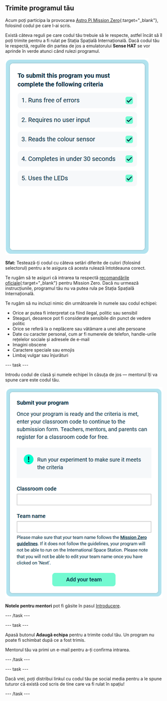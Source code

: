 ## Trimite programul tău

Acum poți participa la provocarea [Astro Pi Mission Zero](https://astro-pi.org/mission-zero){:target="_blank"}, folosind codul pe care l-ai scris.

Există câteva reguli pe care codul tău trebuie să le respecte, astfel încât să îl poți trimite pentru a fi rulat pe Stația Spațială Internațională. Dacă codul tău le respectă, regulile din partea de jos a emulatorului **Sense HAT** se vor aprinde în verde atunci când rulezi programul.

![Pagina Mission Zero care indică criteriile de verificare a intrării.](images/rules.png)

**Sfat:** Testează-ți codul cu câteva setări diferite de culori (folosind selectorul) pentru a te asigura că acesta rulează întotdeauna corect.

Te rugăm să te asiguri că intrarea ta respectă [recomandările oficiale](https://astro-pi.org/mission-zero/guidelines){:target="_blank"} pentru Mission Zero. Dacă nu urmează instrucțiunile, programul tău nu va putea rula pe Stația Spațială Internațională.

Te rugăm să nu incluzi nimic din următoarele în numele sau codul echipei:

+ Orice ar putea fi interpretat ca fiind ilegal, politic sau sensibil
+ Steaguri, deoarece pot fi considerate sensibile din punct de vedere politic
+ Orice se referă la o neplăcere sau vătămare a unei alte persoane
+ Date cu caracter personal, cum ar fi numerele de telefon, handle-urile rețelelor sociale și adresele de e-mail
+ Imagini obscene
+ Caractere speciale sau emojis
+ Limbaj vulgar sau înjurături

--- task ---

Introdu codul de clasă și numele echipei în căsuța de jos — mentorul îți va spune care este codul tău.

![Formularul de trimitere a codului clasei și a numelui echipei](images/submission.png)

**Notele pentru mentori** pot fi găsite în pasul [Introducere](https://projects.raspberrypi.org/en/projects/astro-pi-mission-zero/0).

--- /task ---

--- task ---

Apasă butonul **Adaugă echipa** pentru a trimite codul tău. Un program nu poate fi schimbat după ce a fost trimis.

Mentorul tău va primi un e-mail pentru a-ți confirma intrarea.

--- /task ---

--- task ---

Dacă vrei, poți distribui linkul cu codul tău pe social media pentru a le spune tuturor că există cod scris de tine care va fi rulat în spațiu!

--- /task ---
